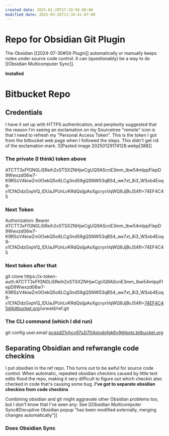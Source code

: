 ```yaml
---
created date: 2025-01-29T17:29:50-08:00
modified date: 2025-03-26T11:34:41-07:00
---
```


# Repo for Obsidian Git Plugin
The Obsidian [[2024-07-30#Git Plugin]] automatically or manually keeps notes under source code control.  It can (questionably) be a way to do [[Obsidian Multicomputer Sync]].

**Installed** 
# Bitbucket Repo
## Credentials
I have it set up with HTTPS authentication, and perplexity suggested that the reason I'm seeing an exclamation on my Sourcetree "remote" icon is that I need to refresh my "Personal Access Token".  This is the token I got from the bitbucket web page when I followed the steps.  This didn't get rid of the exclamation mark.
![[Pasted image 20250129174128.webp|388]]
### The private (I think) token above
ATCTT3xFfGN0LiSReih2xSTSXZNHjwCgUQ9AScnE3mm_lbw54mIppFIepD9Wwxzd06w7-K9RSzV4kiwZm0OekQ5o6LCg3nd59gQSNW53qBS4_we7xt_8i3_WSxb4Eoq9-x1CfADdzGxpVQ_lDUaJPUnLvKRdQsIjpAsXgcryxVqWQ8JjBrJS4fI=74EF4C45
### Next Token
Authorization: Bearer ATCTT3xFfGN0LiSReih2xSTSXZNHjwCgUQ9AScnE3mm_lbw54mIppFIepD9Wwxzd06w7-K9RSzV4kiwZm0OekQ5o6LCg3nd59gQSNW53qBS4_we7xt_8i3_WSxb4Eoq9-x1CfADdzGxpVQ_lDUaJPUnLvKRdQsIjpAsXgcryxVqWQ8JjBrJS4fI=74EF4C45
### Next token after that
git clone https://x-token-auth:ATCTT3xFfGN0LiSReih2xSTSXZNHjwCgUQ9AScnE3mm_lbw54mIppFIepD9Wwxzd06w7-K9RSzV4kiwZm0OekQ5o6LCg3nd59gQSNW53qBS4_we7xt_8i3_WSxb4Eoq9-x1CfADdzGxpVQ_lDUaJPUnLvKRdQsIjpAsXgcryxVqWQ8JjBrJS4fI=74EF4C45@bitbucket.org/urwald/ref.git
### The CLI command (which I did run)
git config user.email pcqzd21yhcv97s2i704qivdofgk6v9@bots.bitbucket.org
## Separating Obsidian and refwrangle code checkins
I put obsidian in the ref repo.  This turns out to be awful for source code control. When automatic, repeated obsidian checkins caused by little text edits flood the repo, making it very difficult to figure out which checkin also checked in code that's causing some bug.  **I've got to separate obsidian checkins from code checkins**

Combining obsidian and git might aggravate other Obsidian problems too, but I don't know that I've seen any: See [[Obsidian Multicomputer Sync#Disruptive Obsidian popup "has been modified externally, merging changes automatically"]]

### Does Obsidian Sync

